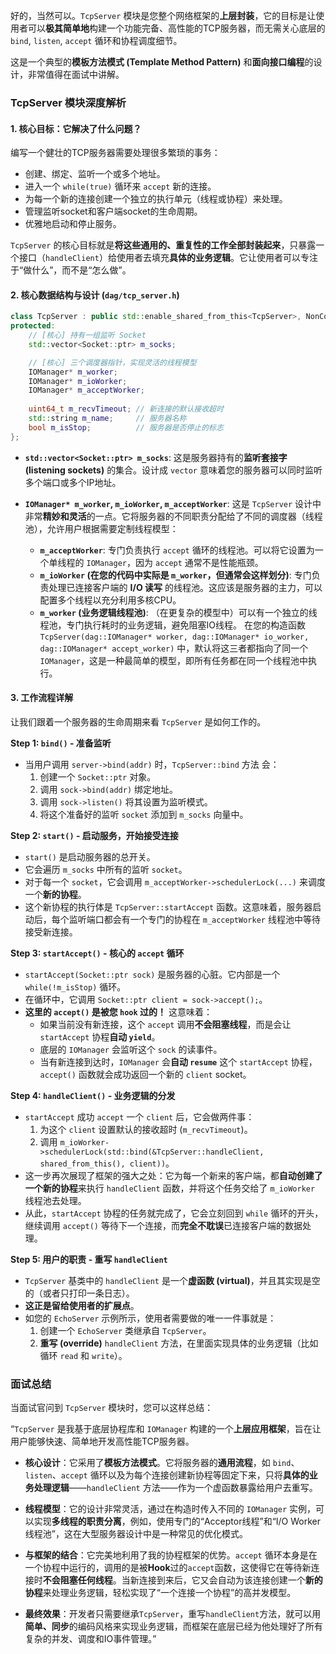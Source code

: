 好的，当然可以。`TcpServer` 模块是您整个网络框架的**上层封装**，它的目标是让使用者可以**极其简单地**构建一个功能完备、高性能的TCP服务器，而无需关心底层的 `bind`, `listen`, `accept` 循环和协程调度细节。

这是一个典型的**模板方法模式 (Template Method Pattern)** 和**面向接口编程**的设计，非常值得在面试中讲解。

### TcpServer 模块深度解析

#### **1. 核心目标：它解决了什么问题？**

编写一个健壮的TCP服务器需要处理很多繁琐的事务：

  * 创建、绑定、监听一个或多个地址。
  * 进入一个 `while(true)` 循环来 `accept` 新的连接。
  * 为每一个新的连接创建一个独立的执行单元（线程或协程）来处理。
  * 管理监听socket和客户端socket的生命周期。
  * 优雅地启动和停止服务。

`TcpServer` 的核心目标就是**将这些通用的、重复性的工作全部封装起来**，只暴露一个接口（`handleClient`）给使用者去填充**具体的业务逻辑**。它让使用者可以专注于“做什么”，而不是“怎么做”。

#### **2. 核心数据结构与设计 (`dag/tcp_server.h`)**

```cpp
class TcpServer : public std::enable_shared_from_this<TcpServer>, NonCopyable {
protected:
    // [核心] 持有一组监听 Socket
    std::vector<Socket::ptr> m_socks;

    // [核心] 三个调度器指针，实现灵活的线程模型
    IOManager* m_worker;
    IOManager* m_ioWorker;
    IOManager* m_acceptWorker;
    
    uint64_t m_recvTimeout; // 新连接的默认接收超时
    std::string m_name;     // 服务器名称
    bool m_isStop;          // 服务器是否停止的标志
};
```

  * **`std::vector<Socket::ptr> m_socks`**: 这是服务器持有的**监听套接字 (listening sockets)** 的集合。设计成 `vector` 意味着您的服务器可以同时监听多个端口或多个IP地址。

  * **`IOManager* m_worker`, `m_ioWorker`, `m_acceptWorker`**: 这是 `TcpServer` 设计中非常**精妙和灵活**的一点。它将服务器的不同职责分配给了不同的调度器（线程池），允许用户根据需要定制线程模型：

      * **`m_acceptWorker`**: 专门负责执行 `accept` 循环的线程池。可以将它设置为一个单线程的 `IOManager`，因为 `accept` 通常不是性能瓶颈。
      * **`m_ioWorker` (在您的代码中实际是 `m_worker`，但通常会这样划分)**: 专门负责处理已连接客户端的 **I/O 读写** 的线程池。这应该是服务器的主力，可以配置多个线程以充分利用多核CPU。
      * **`m_worker` (业务逻辑线程池)**: （在更复杂的模型中）可以有一个独立的线程池，专门执行耗时的业务逻辑，避免阻塞IO线程。
        在您的构造函数 `TcpServer(dag::IOManager* worker, dag::IOManager* io_worker, dag::IOManager* accept_worker)` 中，默认将这三者都指向了同一个 `IOManager`，这是一种最简单的模型，即所有任务都在同一个线程池中执行。

#### **3. 工作流程详解**

让我们跟着一个服务器的生命周期来看 `TcpServer` 是如何工作的。

**Step 1: `bind()` - 准备监听**

  * 当用户调用 `server->bind(addr)` 时，`TcpServer::bind` 方法 会：
    1.  创建一个 `Socket::ptr` 对象。
    2.  调用 `sock->bind(addr)` 绑定地址。
    3.  调用 `sock->listen()` 将其设置为监听模式。
    4.  将这个准备好的监听 `socket` 添加到 `m_socks` 向量中。

**Step 2: `start()` - 启动服务，开始接受连接**

  * `start()` 是启动服务器的总开关。
  * 它会遍历 `m_socks` 中所有的监听 `socket`。
  * 对于每一个 `socket`，它会调用 `m_acceptWorker->schedulerLock(...)` 来调度一个**新的协程**。
  * 这个新协程的执行体是 `TcpServer::startAccept` 函数。这意味着，服务器启动后，每个监听端口都会有一个专门的协程在 `m_acceptWorker` 线程池中等待接受新连接。

**Step 3: `startAccept()` - 核心的 `accept` 循环**

  * `startAccept(Socket::ptr sock)` 是服务器的心脏。它内部是一个 `while(!m_isStop)` 循环。
  * 在循环中，它调用 `Socket::ptr client = sock->accept();`。
  * **这里的 `accept()` 是被您 `hook` 过的！** 这意味着：
      * 如果当前没有新连接，这个 `accept` 调用**不会阻塞线程**，而是会让 `startAccept` 协程**自动 `yield`**。
      * 底层的 `IOManager` 会监听这个 `sock` 的读事件。
      * 当有新连接到达时，`IOManager` 会**自动 `resume`** 这个 `startAccept` 协程，`accept()` 函数就会成功返回一个新的 `client` socket。

**Step 4: `handleClient()` - 业务逻辑的分发**

  * `startAccept` 成功 `accept` 一个 `client` 后，它会做两件事：
    1.  为这个 `client` 设置默认的接收超时 (`m_recvTimeout`)。
    2.  调用 `m_ioWorker->schedulerLock(std::bind(&TcpServer::handleClient, shared_from_this(), client))`。
  * 这一步再次展现了框架的强大之处：它为每一个新来的客户端，都**自动创建了一个新的协程**来执行 `handleClient` 函数，并将这个任务交给了 `m_ioWorker` 线程池去处理。
  * 从此，`startAccept` 协程的任务就完成了，它会立刻回到 `while` 循环的开头，继续调用 `accept()` 等待下一个连接，而**完全不耽误**已连接客户端的数据处理。

**Step 5: 用户的职责 - 重写 `handleClient`**

  * `TcpServer` 基类中的 `handleClient` 是一个**虚函数 (virtual)**，并且其实现是空的（或者只打印一条日志）。
  * **这正是留给使用者的扩展点**。
  * 如您的 `EchoServer` 示例所示，使用者需要做的唯一一件事就是：
    1.  创建一个 `EchoServer` 类继承自 `TcpServer`。
    2.  **重写 (override)** `handleClient` 方法，在里面实现具体的业务逻辑（比如循环 `read` 和 `write`）。

### 面试总结

当面试官问到 `TcpServer` 模块时，您可以这样总结：

“`TcpServer` 是我基于底层协程库和 `IOManager` 构建的一个**上层应用框架**，旨在让用户能够快速、简单地开发高性能TCP服务器。

  * **核心设计**：它采用了**模板方法模式**。它将服务器的**通用流程**，如 `bind`、`listen`、`accept` 循环以及为每个连接创建新协程等固定下来，只将**具体的业务处理逻辑**——`handleClient` 方法——作为一个虚函数暴露给用户去重写。

  * **线程模型**：它的设计非常灵活，通过在构造时传入不同的 `IOManager` 实例，可以实现**多线程的职责分离**，例如，使用专门的“Acceptor线程”和“I/O Worker线程池”，这在大型服务器设计中是一种常见的优化模式。

  * **与框架的结合**：它完美地利用了我的协程框架的优势。`accept` 循环本身是在一个协程中运行的，调用的是被**Hook**过的`accept`函数，这使得它在等待新连接时**不会阻塞任何线程**。当新连接到来后，它又会自动为该连接创建一个**新的协程**来处理业务逻辑，轻松实现了“一个连接一个协程”的高并发模型。

  * **最终效果**：开发者只需要继承`TcpServer`，重写`handleClient`方法，就可以用**简单、同步**的编码风格来实现业务逻辑，而框架在底层已经为他处理好了所有复杂的并发、调度和IO事件管理。”